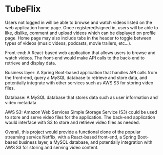 # TubeFlix

Users not logged in will be able to browse and watch videos listed on the web application home page. Once registered/signed in, users will be able to like, dislike, comment and upload videos which can be displayed on profile page. Home page may also include tabs in the header to toggle between types of videos (music videos, podcasts, movie trailers, etc…). 

Front-end: A React-based web application that allows users to browse and watch videos. The front-end would make API calls to the back-end to retrieve and display data.

Business layer: A Spring Boot-based application that handles API calls from the front-end, query a MySQL database to retrieve and store data, and potentially integrate with other services such as AWS S3 for storing video files.

Database: A MySQL database that stores data such as user information and video metadata.

AWS S3: Amazon Web Services Simple Storage Service (S3) could be used to store and serve video files for the application. The back-end application would interface with S3 to store and retrieve video files as needed.

Overall, this project would provide a functional clone of the popular streaming service Netflix, with a React-based front-end, a Spring Boot-based business layer, a MySQL database, and potentially integration with AWS S3 for storing and serving video content.
